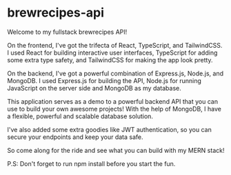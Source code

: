 # brewrecipes-api

Welcome to my fullstack brewrecipes API!

On the frontend, I've got the trifecta of React, TypeScript, and TailwindCSS. I used React for building interactive user interfaces, TypeScript for adding some extra type safety, and TailwindCSS for making the app look pretty.

On the backend, I've got a powerful combination of Express.js, Node.js, and MongoDB. I used Express.js for building the API, Node.js for running JavaScript on the server side and MongoDB as my database.

This application serves as a demo to a powerful backend API that you can use to build your own awesome projects! With the help of MongoDB, I have a flexible, powerful and scalable database solution.

I've also added some extra goodies like JWT authentication, so you can secure your endpoints and keep your data safe.

So come along for the ride and see what you can build with my MERN stack!

P.S: Don't forget to run npm install before you start the fun.
